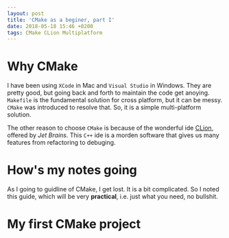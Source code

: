 ```yaml
---
layout: post
title: 'CMake as a beginer, part I'
date: 2018-05-18 15:46 +0200
tags: CMake CLion Multiplatform
---
```


# Why **CMake**

I have been using `XCode` in Mac and `Visual Studio` in Windows. They are pretty good, but going back and forth to maintain the code get anoying. `Makefile` is the fundamental solution for cross platform, but it can be messy. `CMake` was introduced to resolve that. So, it is a simple multi-platform solution.

The other reason to choose `CMake` is because of the wonderful ide [CLion][clion-link], offered by *Jet Brains*. This `C++` ide is a morden software that gives us many features from refactoring to debuging.

[clion-link]:https://www.jetbrains.com/clion/

# How's my notes going
As I going to guidline of CMake, I get lost. It is a bit complicated. So I noted this guide, which will be very **practical**, i.e. just what you need, no bullshit.
# My first **CMake** project
